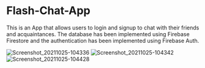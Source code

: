 # Flash-Chat-App
This is an App that allows users to login and signup to chat with their friends and acquaintances. The database has been implemented using Firebase Firestore and the authentication has been implemented using Firebase Auth.

![Screenshot_20211025-104336](https://user-images.githubusercontent.com/74962069/138638821-a10ee03b-f639-4f34-8eeb-1c292b63eef9.jpg)
![Screenshot_20211025-104342](https://user-images.githubusercontent.com/74962069/138638832-077e928a-d14d-42ec-bad5-bc2624adefe2.jpg)
![Screenshot_20211025-104428](https://user-images.githubusercontent.com/74962069/138638839-5ec10ff0-3fac-4ba8-8a58-f45e7a3db9f2.jpg)
